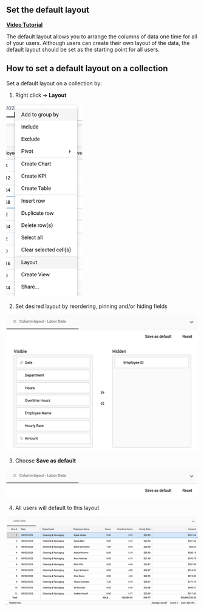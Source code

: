 ## Set the default layout 

[**Video Tutorial**](https://youtu.be/x5n19V9foWA?feature=shared)

The default layout allows you to arrange the columns of data one time for all of your users. Although users can create their own layout of the data, the default layout should be set as the starting point for all users. 


## How to set a default layout on a collection

Set a default layout on a collection by:

1.	Right click ➔ **Layout**

<img src="../assets/default_layout1_matt.png"  style="width:200px" class="border"></img>

2.  Set desired layout by reordering, pinning and/or hiding fields

<img src="../assets/default_layout2_matt.png"  style="width:600px" class="border"></img>

3.  Choose **Save as default**  

<img src="../assets/default_layout3_matt.png"  style="width:600px" class="border"></img>

4.  All users will default to this layout

<img src="../assets/default_layout4_matt.png"  style="width:800px" class="border"></img>
